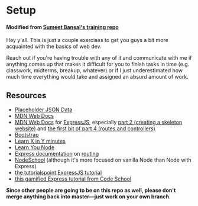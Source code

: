 # Setup
#### Modified from [Sumeet Bansal's training repo](https://github.com/sumeet-bansal/tse-training/)

Hey y'all. This is just a couple exercises to get you guys a bit more acquainted with the basics of web dev.

Reach out if you're having trouble with any of it and communicate with me if anything comes up that makes it difficult for you to finish tasks in time (e.g. classwork, midterms, breakup, whatever) or if I just underestimated how much time everything would take and assigned an absurd amount of work.

## Resources
- [Placeholder JSON Data](https://jsonplaceholder.typicode.com/)
- [MDN Web Docs](https://developer.mozilla.org/en-US/docs/Web/JavaScript)  
- [MDN Web Docs](https://developer.mozilla.org/en-US/docs/Web) for [ExpressJS](https://developer.mozilla.org/en-US/docs/Learn/Server-side/Express_Nodejs), especially [part 2 (creating a skeleton website)](https://developer.mozilla.org/en-US/docs/Learn/Server-side/Express_Nodejs/skeleton_website) and [the first bit of part 4 (routes and controllers)](https://developer.mozilla.org/en-US/docs/Learn/Server-side/Express_Nodejs/routes) 
- [Bootstrap](https://getbootstrap.com/)  
- [Learn X in Y minutes](https://learnxinyminutes.com/)  
- [Learn You Node](https://github.com/workshopper/learnyounode)  
- [Express documentation](https://expressjs.com/) on [routing](https://expressjs.com/en/starter/basic-routing.html)  
- [NodeSchool](https://nodeschool.io/) (although it's more focused on vanilla Node than Node with Express)
- [the tutorialspoint ExpressJS tutorial](https://www.tutorialspoint.com/expressjs/index.htm)  
- [this gamified Express tutorial from Code School](https://www.codeschool.com/courses/building-blocks-of-express-js)  

**Since other people are going to be on this repo as well, please don't merge anything back into master—just work on your own branch.**  

